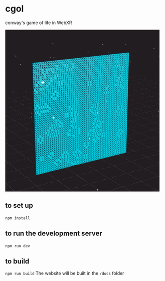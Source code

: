# cgol
conway's game of life in WebXR

![Conway's Game of Life](thumbnail.png)
## to set up
`npm install`
## to run the development server
`npm run dev`
## to build
`npm run build`
The website will be built in the `/docs` folder